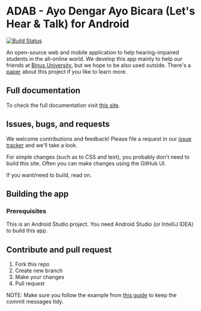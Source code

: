 # ADAB - Ayo Dengar Ayo Bicara (Let's Hear & Talk) for Android
[![Build Status](https://travis-ci.com/bearcatsdev/adab-android.svg?branch=master)](https://travis-ci.com/ambinusian/adab)

An open-source web and mobile application to help hearing-impaired students in the all-online world. We develop this app mainly to help our friends at [Binus University](http://binus.ac.id/), but we hope to be also used outside. There's a [paper](https://www.online-journals.org/index.php/i-jet/article/view/12147) about this project if you like to learn more.

## Full documentation
To check the full documentation visit [this site](https://bearcatsdev.github.io/docs/adab/guide/).

## Issues, bugs, and requests
We welcome contributions and feedback! Please file a request in our [issue tracker](https://github.com/bearcatsdev/adab-web/issues) and we'll take a look.

For simple changes (such as to CSS and text), you probably don't need to build this site. Often you can make changes using the GitHub UI.

If you want/need to build, read on.

## Building the app
### Prerequisites
This is an Android Studio project. You need Android Studio (or IntelliJ IDEA) to build this app.

## Contribute and pull request
 1. Fork this repo
 1. Create new branch
 1. Make your changes
 1. Pull request

NOTE: Make sure you follow the example from [this guide](https://www.conventionalcommits.org/en/v1.0.0/) to keep the commit messages tidy.
